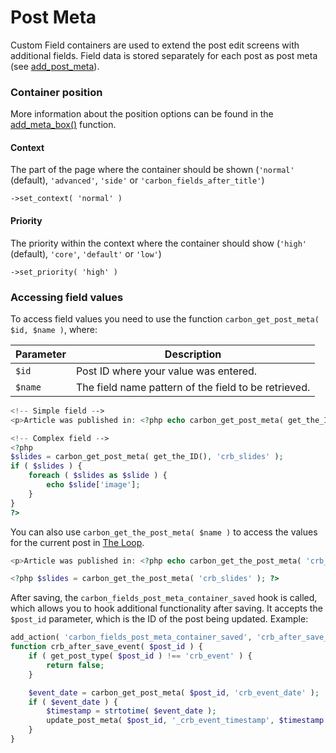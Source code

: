 # Post Meta

Custom Field containers are used to extend the post edit screens with additional fields. Field data is stored separately for each post as post meta (see [add_post_meta](https://developer.wordpress.org/reference/functions/add_post_meta/)).

### Container position

More information about the position options can be found in the [add_meta_box()](https://developer.wordpress.org/reference/functions/add_meta_box/) function.

#### Context

The part of the page where the container should be shown (`'normal'` (default), `'advanced'`, `'side'` or `'carbon_fields_after_title'`)

`->set_context( 'normal' )`

#### Priority

The priority within the context where the container should show (`'high'` (default), `'core'`, `'default'` or `'low'`)

`->set_priority( 'high' )`

### Accessing field values

To access field values you need to use the function `carbon_get_post_meta( $id, $name )`, where:

| Parameter            | Description                                                                         |
| -------------------- | ----------------------------------------------------------------------------------- |
| `$id`                | Post ID where your value was entered.                                               |
| `$name`              | The field name pattern of the field to be retrieved.                                              |

```php
<!-- Simple field -->
<p>Article was published in: <?php echo carbon_get_post_meta( get_the_ID(), 'crb_location' ); ?></p>

<!-- Complex field -->
<?php 
$slides = carbon_get_post_meta( get_the_ID(), 'crb_slides' );
if ( $slides ) {
    foreach ( $slides as $slide ) {
        echo $slide['image'];
    }
}
?>
```

You can also use `carbon_get_the_post_meta( $name )` to access the values for the current post in [The Loop](https://developer.wordpress.org/themes/basics/the-loop/).

```php
<p>Article was published in: <?php echo carbon_get_the_post_meta( 'crb_location' ); ?></p>

<?php $slides = carbon_get_the_post_meta( 'crb_slides' ); ?>
```

After saving, the `carbon_fields_post_meta_container_saved` hook is called, which allows you to hook additional functionality after saving. It accepts the `$post_id` parameter, which is the ID of the post being updated. Example:

```php
add_action( 'carbon_fields_post_meta_container_saved', 'crb_after_save_event' );
function crb_after_save_event( $post_id ) {
    if ( get_post_type( $post_id ) !== 'crb_event' ) {
        return false;
    }

    $event_date = carbon_get_post_meta( $post_id, 'crb_event_date' );
    if ( $event_date ) {
        $timestamp = strtotime( $event_date );
        update_post_meta( $post_id, '_crb_event_timestamp', $timestamp );
    }
}
```
